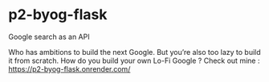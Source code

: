 # p2-byog-flask

Google search as an API

Who has ambitions to build the next Google. But you’re also too lazy to build it from scratch.
How do you build your own Lo-Fi Google ? 
Check out mine : https://p2-byog-flask.onrender.com/
